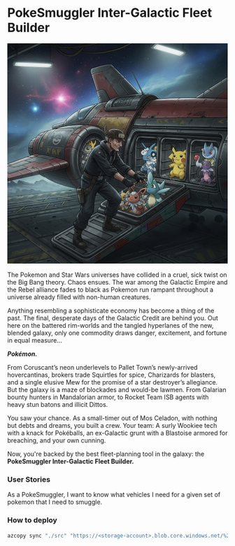 # PokeSmuggler Inter-Galactic Fleet Builder

![](images/pokesmuggler.jpg)

The Pokemon and Star Wars universes have collided in a cruel, sick twist on the Big Bang theory. Chaos ensues. The war among the Galactic Empire and the Rebel alliance fades to black as Pokemon run rampant throughout a universe already filled with non-human creatures.

Anything resembling a sophisticate economy has become a thing of the past. The final, desperate days of the Galactic Credit are behind you. Out here on the battered rim-worlds and the tangled hyperlanes of the new, blended galaxy, only one commodity draws danger, excitement, and fortune in equal measure...


***Pokémon.***

From Coruscant’s neon underlevels to Pallet Town’s newly-arrived hovercantinas, brokers trade Squirtles for spice, Charizards for blasters, and a single elusive Mew for the promise of a star destroyer’s allegiance. But the galaxy is a maze of blockades and would-be lawmen. From Galarian bounty hunters in Mandalorian armor, to Rocket Team ISB agents with heavy stun batons and illicit Dittos.

You saw your chance. As a small-timer out of Mos Celadon, with nothing but debts and dreams, you built a crew. Your team: A surly Wookiee tech with a knack for Pokéballs, an ex-Galactic grunt with a Blastoise armored for breaching, and your own cunning.

Now, you're backed by the best fleet-planning tool in the galaxy: the **PokeSmuggler Inter-Galactic Fleet Builder.**

### User Stories
As a PokeSmuggler, I want to know what vehicles I need for a given set of pokemon that I need to smuggle.

### How to deploy

```bash
azcopy sync "./src" "https://<storage-account>.blob.core.windows.net/%24web?<sas-token>" --recursive --delete-destination=true
```

